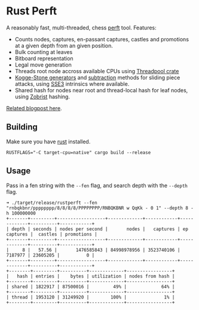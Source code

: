 # Rust Perft

A reasonably fast, multi-threaded, chess [perft](https://chessprogramming.wikispaces.com/Perft) tool. Features:

- Counts nodes, captures, en-passant captures, castles and promotions at a given depth from an given position.
- Bulk counting at leaves
- Bitboard representation
- Legal move generation
- Threads root node accross available CPUs using [Threadpool crate](https://crates.io/crates/threadpool)
- [Kogge-Stone generators](https://chessprogramming.wikispaces.com/Kogge-Stone+Algorithm) and [subtraction](https://chessprogramming.wikispaces.com/Subtracting+a+Rook+from+a+Blocking+Piece) methods for sliding piece attacks, using [SSE3](https://en.wikipedia.org/wiki/SSE3) intrinsics where available.
- Shared hash for nodes near root and thread-local hash for leaf nodes, using [Zobrist](https://chessprogramming.wikispaces.com/Zobrist+Hashing) hashing.

[Related blogpost here](http://peterellisjones.com/post/generating-legal-chess-moves-efficiently.html).

## Building

Make sure you have [rust](https://github.com/rust-lang-nursery/rustup.rs) installed.

```shell
RUSTFLAGS="-C target-cpu=native" cargo build --release
```

## Usage

Pass in a fen string with the `--fen` flag, and search depth with the `--depth` flag.

```shell
➜ ./target/release/rustperft --fen "rnbqkbnr/pppppppp/8/8/8/8/PPPPPPPP/RNBQKBNR w QqKk - 0 1" --depth 8 -h 100000000
+-------+---------+------------------+-------------+------------+-------------+----------+------------+
| depth | seconds | nodes per second |       nodes |   captures | ep captures |  castles | promotions |
+-------+---------+------------------+-------------+------------+-------------+----------+------------+
|     8 |   57.56 |       1476585843 | 84998978956 | 3523740106 |     7187977 | 23605205 |          0 |
+-------+---------+------------------+-------------+------------+-------------+----------+------------+
+--------+---------+----------+-------------+-----------------+
|   hash | entries |    bytes | utilization | nodes from hash |
+--------+---------+----------+-------------+-----------------+
| shared | 1822917 | 87500016 |         49% |             64% |
+--------+---------+----------+-------------+-----------------+
| thread | 1953120 | 31249920 |        100% |              1% |
+--------+---------+----------+-------------+-----------------+
```